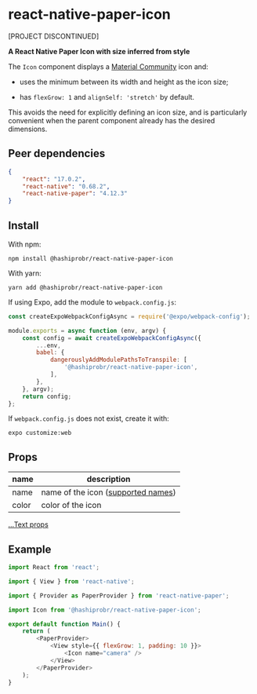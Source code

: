 react-native-paper-icon
=======================

[PROJECT DISCONTINUED]

**A React Native Paper Icon with size inferred from style**

The `Icon` component displays a [Material
Community](https://materialdesignicons.com/) icon and:

* uses the minimum between its width and height as the icon size;

* has `flexGrow: 1` and `alignSelf: 'stretch'` by default.

This avoids the need for explicitly defining an icon size, and is particularly
convenient when the parent component already has the desired dimensions.


Peer dependencies
-----------------

``` json
{
    "react": "17.0.2",
    "react-native": "0.68.2",
    "react-native-paper": "4.12.3"
}
```


Install
-------

With npm:

```
npm install @hashiprobr/react-native-paper-icon
```

With yarn:

```
yarn add @hashiprobr/react-native-paper-icon
```

If using Expo, add the module to `webpack.config.js`:

``` js
const createExpoWebpackConfigAsync = require('@expo/webpack-config');

module.exports = async function (env, argv) {
    const config = await createExpoWebpackConfigAsync({
        ...env,
        babel: {
            dangerouslyAddModulePathsToTranspile: [
                '@hashiprobr/react-native-paper-icon',
            ],
        },
    }, argv);
    return config;
};
```

If `webpack.config.js` does not exist, create it with:

```
expo customize:web
```


Props
-----

| name  | description |
|-------|-------------|
| name  | name of the icon ([supported names](https://callstack.github.io/react-native-paper/icons.html)) |
| color | color of the icon |

[...Text props](https://reactnative.dev/docs/text#props)


Example
-------

``` js
import React from 'react';

import { View } from 'react-native';

import { Provider as PaperProvider } from 'react-native-paper';

import Icon from '@hashiprobr/react-native-paper-icon';

export default function Main() {
    return (
        <PaperProvider>
            <View style={{ flexGrow: 1, padding: 10 }}>
                <Icon name="camera" />
            </View>
        </PaperProvider>
    );
}
```
